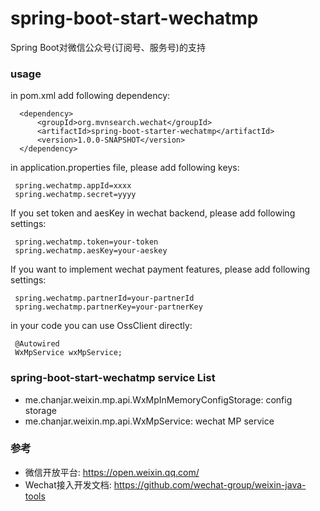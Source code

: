 spring-boot-start-wechatmp
===================================
Spring Boot对微信公众号(订阅号、服务号)的支持

### usage
in pom.xml add following dependency:

      <dependency>
          <groupId>org.mvnsearch.wechat</groupId>
          <artifactId>spring-boot-starter-wechatmp</artifactId>
          <version>1.0.0-SNAPSHOT</version>
      </dependency>
      
in application.properties file, please add following keys:

     spring.wechatmp.appId=xxxx
     spring.wechatmp.secret=yyyy
If you set token and aesKey in wechat backend, please add following settings:
     
     spring.wechatmp.token=your-token
     spring.wechatmp.aesKey=your-aeskey
If you want to implement wechat payment features, please add following settings:
     
     spring.wechatmp.partnerId=your-partnerId
     spring.wechatmp.partnerKey=your-partnerKey
in your code you can use OssClient directly:

     @Autowired
     WxMpService wxMpService;
     
### spring-boot-start-wechatmp service List

* me.chanjar.weixin.mp.api.WxMpInMemoryConfigStorage: config storage
* me.chanjar.weixin.mp.api.WxMpService: wechat MP service

### 参考

* 微信开放平台: https://open.weixin.qq.com/
* Wechat接入开发文档: https://github.com/wechat-group/weixin-java-tools